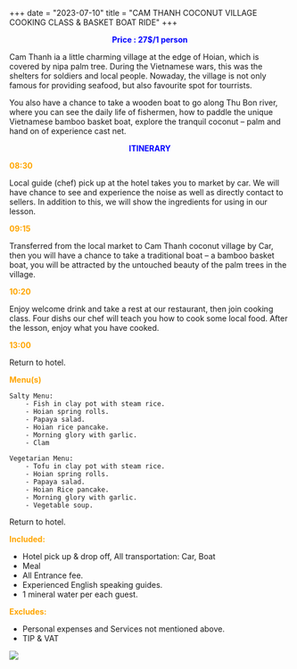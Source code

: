 +++
date = "2023-07-10"
title = "CAM THANH COCONUT VILLAGE COOKING CLASS & BASKET BOAT RIDE"
+++

<p style="text-align: center; color: blue; font-weight: bold">Price : 27$/1 person</p>
<!--more-->

Cam Thanh ia a little charming village at the edge of Hoian, which is covered by nipa palm tree. During the Vietnamese wars, this was the shelters for soldiers and local people. Nowaday, the village is not only famous for providing seafood, but also favourite spot for tourrists. 

You also have a chance to take a wooden boat to go along Thu Bon river, where you can see the daily life of fishermen, how to paddle the unique Vietnamese bamboo basket boat, explore the tranquil coconut – palm and hand on of experience cast net.

<p style="text-align: center; color: blue; font-weight: bold">ITINERARY</p>

<p style="color: orange; font-weight: bold">08:30</p> 

Local guide (chef) pick up at the hotel takes you to market by car. We will have chance to see and experience the noise as well as directly contact to sellers. In addition to this, we will show the ingredients for using in our lesson. 

<p style="color: orange; font-weight: bold">09:15</p> 

Transferred from the local market to Cam Thanh coconut village by Car, then you will have a chance to take a traditional boat – a bamboo basket boat, you will be attracted by the untouched beauty of the palm trees in the village.

<p style="color: orange; font-weight: bold">10:20</p> 

Enjoy welcome drink and take a rest at our restaurant, then join cooking class. Four dishs our chef will teach you how to cook some local food. After the lesson, enjoy what you have cooked. 

<p style="color: orange; font-weight: bold">13:00</p> 

Return to hotel. 

<p style="color: orange; font-weight: bold">Menu(s)</p> 

```
Salty Menu:
    - Fish in clay pot with steam rice.
    - Hoian spring rolls. 
    - Papaya salad. 
    - Hoian rice pancake. 
    - Morning glory with garlic. 
    - Clam
```

```
Vegetarian Menu:
    - Tofu in clay pot with steam rice. 
    - Hoian spring rolls. 
    - Papaya salad. 
    - Hoian Rice pancake. 
    - Morning glory with garlic.
    - Vegetable soup.
```

Return to hotel. 

<p style="color: orange; font-weight: bold">Included:</p>

- Hotel pick up & drop off, All transportation: Car, Boat
- Meal 
- All Entrance fee. 
- Experienced English speaking guides. 
- 1 mineral water per each guest. 

<p style="color: orange; font-weight: bold">Excludes:</p>

- Personal expenses and Services not mentioned above. 
- TIP & VAT 

![](/images/camthanh.jpg)